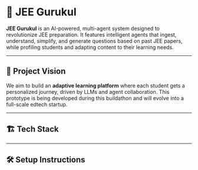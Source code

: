 # 🧠 JEE Gurukul

**JEE Gurukul** is an AI-powered, multi-agent system designed to revolutionize JEE preparation. It features intelligent agents that ingest, understand, simplify, and generate questions based on past JEE papers, while profiling students and adapting content to their learning needs.

---

## 🚀 Project Vision

We aim to build an **adaptive learning platform** where each student gets a personalized journey, driven by LLMs and agent collaboration. This prototype is being developed during this buildathon and will evolve into a full-scale edtech startup.

---


## 🏗️ Tech Stack


---

## 🛠️ Setup Instructions

